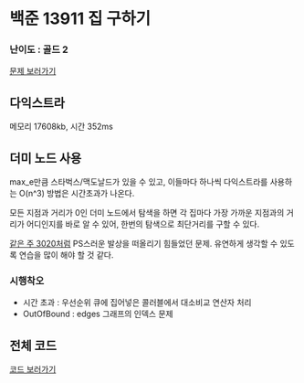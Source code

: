 
# 백준 13911 집 구하기
 

### 난이도 : 골드 2

[문제 보러가기](https://www.acmicpc.net/problem/13911)
  

## 다익스트라
메모리 17608kb, 시간 352ms
	

## 더미 노드 사용
max_e만큼 스타벅스/맥도날드가 있을 수 있고, 이들마다 하나씩 다익스트라를 사용하는 O(n^3) 방법은 시간초과가 나온다.

모든 지점과 거리가 0인 더미 노드에서 탐색을 하면 각 집마다 가장 가까운 지점과의 거리가 어디인지를 바로 알 수 있어, 한번의 탐색으로 최단거리를 구할 수 있다.

[같은 주 3020처럼](./boj3020.md) PS스러운 발상을 떠올리기 힘들었던 문제. 유연하게 생각할 수 있도록 연습을 많이 해야 할 것 같다.


### 시행착오
- 시간 초과 : 우선순위 큐에 집어넣은 콜러블에서 대소비교 연산자 처리
- OutOfBound : edges 그래프의 인덱스 문제

## 전체 코드
[코드 보러가기](./boj13911.cpp)
